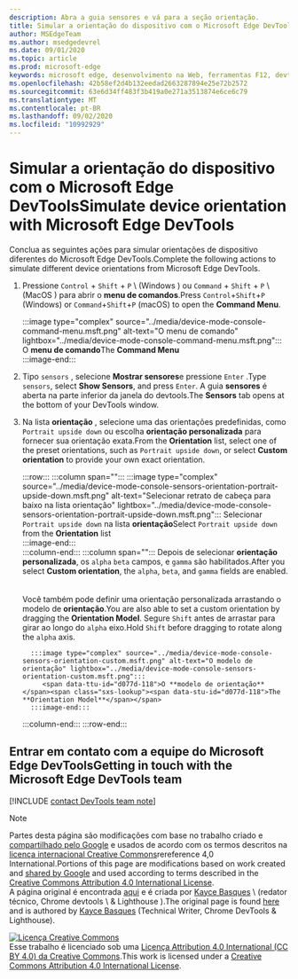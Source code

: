 ```yaml
---
description: Abra a guia sensores e vá para a seção orientação.
title: Simular a orientação do dispositivo com o Microsoft Edge DevTools
author: MSEdgeTeam
ms.author: msedgedevrel
ms.date: 09/01/2020
ms.topic: article
ms.prod: microsoft-edge
keywords: microsoft edge, desenvolvimento na Web, ferramentas F12, devtools
ms.openlocfilehash: 42b58ef2d4b132eedad2663287894e25e72b2572
ms.sourcegitcommit: 63e6d34ff483f3b419a0e271a3513874e6ce6c79
ms.translationtype: MT
ms.contentlocale: pt-BR
ms.lasthandoff: 09/02/2020
ms.locfileid: "10992929"
---
```

<!-- Copyright Kayce Basques 

   Licensed under the Apache License, Version 2.0 (the "License");
   you may not use this file except in compliance with the License.
   You may obtain a copy of the License at

       https://www.apache.org/licenses/LICENSE-2.0

   Unless required by applicable law or agreed to in writing, software
   distributed under the License is distributed on an "AS IS" BASIS,
   WITHOUT WARRANTIES OR CONDITIONS OF ANY KIND, either express or implied.
   See the License for the specific language governing permissions and
   limitations under the License.  -->

# <span data-ttu-id="d077d-104">Simular a orientação do dispositivo com o Microsoft Edge DevTools</span><span class="sxs-lookup"><span data-stu-id="d077d-104">Simulate device orientation with Microsoft Edge DevTools</span></span>  

<span data-ttu-id="d077d-105">Conclua as seguintes ações para simular orientações de dispositivo diferentes do Microsoft Edge DevTools.</span><span class="sxs-lookup"><span data-stu-id="d077d-105">Complete the following actions to simulate different device orientations from Microsoft Edge DevTools.</span></span>  

<!--todo: update device orientation section when available -->  

1.  <span data-ttu-id="d077d-106">Pressione `Control` + `Shift` + `P` \ (Windows \) ou `Command` + `Shift` + `P` \ (MacOS \) para abrir o **menu de comandos**.</span><span class="sxs-lookup"><span data-stu-id="d077d-106">Press `Control`+`Shift`+`P` \(Windows\) or `Command`+`Shift`+`P` \(macOS\) to open the **Command Menu**.</span></span>  
    
    :::image type="complex" source="../media/device-mode-console-command-menu.msft.png" alt-text="O menu de comando" lightbox="../media/device-mode-console-command-menu.msft.png":::
       <span data-ttu-id="d077d-108">O **menu de comando**</span><span class="sxs-lookup"><span data-stu-id="d077d-108">The **Command Menu**</span></span>  
    :::image-end:::  
    
1.  <span data-ttu-id="d077d-109">Tipo `sensors` , selecione **Mostrar sensores**e pressione `Enter` .</span><span class="sxs-lookup"><span data-stu-id="d077d-109">Type `sensors`, select **Show Sensors**, and press `Enter`.</span></span>  <span data-ttu-id="d077d-110">A guia **sensores** é aberta na parte inferior da janela do devtools.</span><span class="sxs-lookup"><span data-stu-id="d077d-110">The **Sensors** tab opens at the bottom of your DevTools window.</span></span>  
1.  <span data-ttu-id="d077d-111">Na lista **orientação** , selecione uma das orientações predefinidas, como `Portrait upside down` ou escolha **orientação personalizada** para fornecer sua orientação exata.</span><span class="sxs-lookup"><span data-stu-id="d077d-111">From the **Orientation** list, select one of the preset orientations, such as `Portrait upside down`, or select **Custom orientation** to provide your own exact orientation.</span></span>  
    
    :::row:::
       :::column span="":::
          :::image type="complex" source="../media/device-mode-console-sensors-orientation-portrait-upside-down.msft.png" alt-text="Selecionar retrato de cabeça para baixo na lista orientação" lightbox="../media/device-mode-console-sensors-orientation-portrait-upside-down.msft.png":::
             <span data-ttu-id="d077d-113">Selecionar `Portrait upside down` na lista **orientação**</span><span class="sxs-lookup"><span data-stu-id="d077d-113">Select `Portrait upside down` from the **Orientation** list</span></span>  
          :::image-end:::  
       :::column-end:::
       :::column span="":::
          <span data-ttu-id="d077d-114">Depois de selecionar **orientação personalizada**, os `alpha` `beta` campos, e `gamma` são habilitados.</span><span class="sxs-lookup"><span data-stu-id="d077d-114">After you select **Custom orientation**, the `alpha`, `beta`, and `gamma` fields are enabled.</span></span>  
          <!--See [Alpha][alpha], [Beta][beta], and [Gamma][gamma] to understand how each axis works.  -->  
          <!--todo: update links to alpha, beta, and gamma section when available -->  
          <span data-ttu-id="d077d-115">Você também pode definir uma orientação personalizada arrastando o modelo de **orientação**.</span><span class="sxs-lookup"><span data-stu-id="d077d-115">You are also able to set a custom orientation by dragging the **Orientation Model**.</span></span>  <span data-ttu-id="d077d-116">Segure `Shift` antes de arrastar para girar ao longo do `alpha` eixo.</span><span class="sxs-lookup"><span data-stu-id="d077d-116">Hold `Shift` before dragging to rotate along the `alpha` axis.</span></span>  
          
          :::image type="complex" source="../media/device-mode-console-sensors-orientation-custom.msft.png" alt-text="O modelo de orientação" lightbox="../media/device-mode-console-sensors-orientation-custom.msft.png":::
             <span data-ttu-id="d077d-118">O **modelo de orientação**</span><span class="sxs-lookup"><span data-stu-id="d077d-118">The **Orientation Model**</span></span>  
          :::image-end:::  
       :::column-end:::
    :::row-end:::
    
## <span data-ttu-id="d077d-119">Entrar em contato com a equipe do Microsoft Edge DevTools</span><span class="sxs-lookup"><span data-stu-id="d077d-119">Getting in touch with the Microsoft Edge DevTools team</span></span>  

[!INCLUDE [contact DevTools team note](../includes/contact-devtools-team-note.md)]  

<!-- links -->  

<!--[WebFundamentasNativeHardwareDeviceOrientationIndex]: /web/fundamentals/native-hardware/device-orientation/index "Device Orientation & Motion"  -->  
<!--[WebFundamentasNativeHardwareDeviceOrientationIndexAlpha]: /web/fundamentals/native-hardware/device-orientation/index#alpha "Alpha - Device Orientation & Motion"  -->  
<!--[WebFundamentasNativeHardwareDeviceOrientationIndexBeta]: /web/fundamentals/native-hardware/device-orientation/index#beta "Beta - Device Orientation & Motion"  -->  
<!--[WebFundamentasNativeHardwareDeviceOrientationIndexGamma]: /web/fundamentals/native-hardware/device-orientation/index#gamma "Gamma - Device Orientation & Motion"  -->  

> [!NOTE]
> <span data-ttu-id="d077d-120">Partes desta página são modificações com base no trabalho criado e [compartilhado pelo Google][GoogleSitePolicies] e usados de acordo com os termos descritos na [licença internacional Creative Commons][CCA4IL]rereference 4,0 International.</span><span class="sxs-lookup"><span data-stu-id="d077d-120">Portions of this page are modifications based on work created and [shared by Google][GoogleSitePolicies] and used according to terms described in the [Creative Commons Attribution 4.0 International License][CCA4IL].</span></span>  
> <span data-ttu-id="d077d-121">A página original é encontrada [aqui](https://developers.google.com/web/tools/chrome-devtools/device-mode/orientation) e é criada por [Kayce Basques][KayceBasques] \ (redator técnico, Chrome devtools \ & Lighthouse \).</span><span class="sxs-lookup"><span data-stu-id="d077d-121">The original page is found [here](https://developers.google.com/web/tools/chrome-devtools/device-mode/orientation) and is authored by [Kayce Basques][KayceBasques] \(Technical Writer, Chrome DevTools \& Lighthouse\).</span></span>  

[![Licença Creative Commons][CCby4Image]][CCA4IL]  
<span data-ttu-id="d077d-123">Esse trabalho é licenciado sob uma [Licença Attribution 4.0 International (CC BY 4.0) da Creative Commons][CCA4IL].</span><span class="sxs-lookup"><span data-stu-id="d077d-123">This work is licensed under a [Creative Commons Attribution 4.0 International License][CCA4IL].</span></span>  

[CCA4IL]: https://creativecommons.org/licenses/by/4.0  
[CCby4Image]: https://i.creativecommons.org/l/by/4.0/88x31.png  
[GoogleSitePolicies]: https://developers.google.com/terms/site-policies  
[KayceBasques]: https://developers.google.com/web/resources/contributors/kaycebasques  
